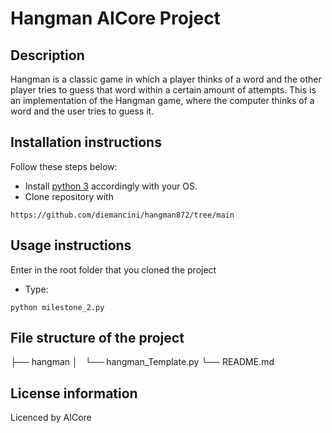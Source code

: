 # Hangman AICore Project

## Description

Hangman is a classic game in which a player thinks of a word and the other player tries to guess that word within a certain amount of attempts. This is an implementation of the Hangman game, where the computer thinks of a word and the user tries to guess it.

## Installation instructions

Follow these steps below:

- Install [python 3](https://www.python.org/downloads/) accordingly with your OS.
- Clone repository with

```
https://github.com/diemancini/hangman872/tree/main
```

## Usage instructions

Enter in the root folder that you cloned the project

- Type:

```
python milestone_2.py
```

## File structure of the project

├── hangman
│   └── hangman_Template.py
└── README.md

## License information

Licenced by AICore
